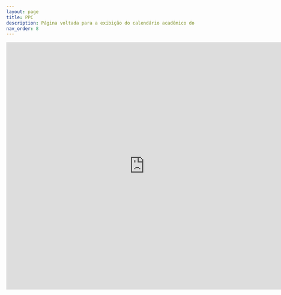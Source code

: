 ```yaml
---
layout: page
title: PPC
description: Página voltada para a exibição do calendário acadêmico do câmpus.
nav_order: 8
---
```


<iframe src="https://organizadorif.github.io/COMP4/assets/pdfs/ppc.pdf" style="width:735px; height:660px;" frameborder="0" allowfullscreen></iframe>
